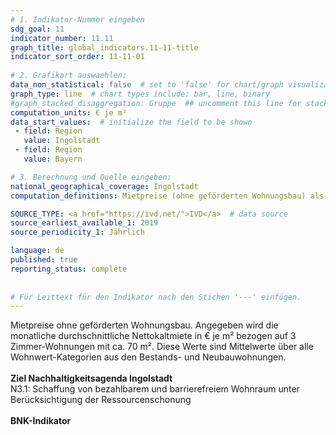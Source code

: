 ```yaml
---
# 1. Indikator-Nummer eingeben 
sdg_goal: 11 
indicator_number: 11.11
graph_title: global_indicators.11-11-title
indicator_sort_order: 11-11-01
 
# 2. Grafikart auswaehlen: 
data_non_statistical: false  # set to 'false' for chart/graph visualization 
graph_type: line  # chart types include: bar, line, binary 
#graph_stacked_disaggregation: Gruppe  ## uncomment this line for stacked bars. eplace 'Geschlecht' with the field of aggregation. 
computation_units: € je m²
data_start_values:  # initialize the field to be shown  
 - field: Region 
   value: Ingolstadt 
 - field: Region 
   value: Bayern 

# 3. Berechnung und Quelle eingeben: 
national_geographical_coverage: Ingolstadt 
computation_definitions: Mietpreise (ohne geförderten Wohnungsbau) als durchschnittliche Nettokaltmiete in € je m² 

SOURCE_TYPE: <a href="https://ivd.net/">IVD</a>  # data source  
source_earliest_available_1: 2019
source_periodicity_1: Jährlich

language: de   
published: true 
reporting_status: complete
 
 
# Für Leittext für den Indikator nach den Stichen '---' einfügen. 
---
```

Mietpreise ohne geförderten Wohnungsbau. Angegeben wird die monatliche durchschnittliche Nettokaltmiete in € je m² bezogen auf 3 Zimmer-Wohnungen mit ca. 70 m². Diese Werte sind Mittelwerte über alle Wohnwert-Kategorien aus den Bestands- und Neubauwohnungen.<br>
<br>
<b>Ziel Nachhaltigkeitsagenda Ingolstadt</b><br>
N3.1: Schaffung von bezahlbarem und barrierefreiem Wohnraum unter Berücksichtigung der Ressourcenschonung<br>
<br>
<b>BNK-Indikator</b>
